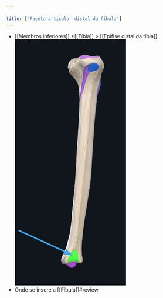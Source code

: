 ```yaml
---

title: ["Faceta articular distal da fíbula"]
---
```

+ [[Membros inferiores]] >[[Tíbia]] >  [[Epífise distal da tíbia]] 
![Pasted image 20210416153135.png](Pasted%20image%2020210416153135.png)
+ Onde se insere a [[Fíbula]]#review 
